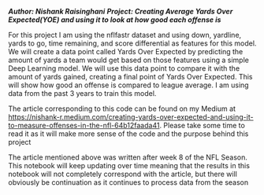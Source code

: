 ***Author: Nishank Raisinghani***
***Project: Creating Average Yards Over Expected(YOE) and using it to look at how good each offense is***


For this project I am using the nflfastr dataset and using down, yardline, yards to go, time remaining, and score differential as features for this model. We will create a data point called Yards Over Expected by predicting the amount of yards a team would get based on those features using a simple Deep Learning model. We will use this data point to compare it with the amount of yards gained, creating a final point of Yards Over Expected. This will show how good an offense is compared to league average. I am using data from the past 3 years to train this model.

The article corresponding to this code can be found on my Medium at https://nishank-r.medium.com/creating-yards-over-expected-and-using-it-to-measure-offenses-in-the-nfl-64b12faada41. Please take some time to read it as it will make more sense of the code and the purpose behind this project

The article mentioned above was written after week 8 of the NFL Season. This notebook will keep updating over time meaning that the results in this notebook will not completely correspond with the article, but there will obviously be continuation as it continues to process data from the season